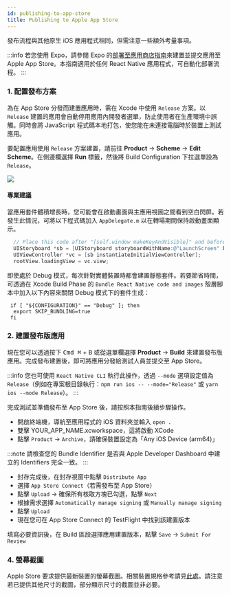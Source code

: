 ```yaml
---
id: publishing-to-app-store
title: Publishing to Apple App Store
---
```


發布流程與其他原生 iOS 應用程式相同，但需注意一些額外考量事項。

:::info
若您使用 Expo，請參閱 Expo 的[部署至應用商店指南](https://docs.expo.dev/distribution/app-stores/)來建置並提交應用至 Apple App Store。本指南適用於任何 React Native 應用程式，可自動化部署流程。
:::

### 1. 配置發布方案

為在 App Store 分發而建置應用時，需在 Xcode 中使用 `Release` 方案。以 `Release` 建置的應用會自動停用應用內開發者選單，防止使用者在生產環境中誤觸。同時會將 JavaScript 程式碼本地打包，使您能在未連接電腦時於裝置上測試應用。

要配置應用使用 `Release` 方案建置，請前往 **Product** → **Scheme** → **Edit Scheme**。在側邊欄選擇 **Run** 標籤，然後將 Build Configuration 下拉選單設為 `Release`。

![](/docs/assets/ConfigureReleaseScheme.png)

#### 專業建議

當應用套件體積增長時，您可能會在啟動畫面與主應用視圖之間看到空白閃屏。若發生此情況，可將以下程式碼加入 `AppDelegate.m` 以在轉場期間保持啟動畫面顯示。

```objectivec
  // Place this code after "[self.window makeKeyAndVisible]" and before "return YES;"
  UIStoryboard *sb = [UIStoryboard storyboardWithName:@"LaunchScreen" bundle:nil];
  UIViewController *vc = [sb instantiateInitialViewController];
  rootView.loadingView = vc.view;
```

即使處於 Debug 模式，每次針對實體裝置時都會建置靜態套件。若要節省時間，可透過在 Xcode Build Phase 的 `Bundle React Native code and images` 殼層腳本中加入以下內容來關閉 Debug 模式下的套件生成：

```shell
 if [ "${CONFIGURATION}" == "Debug" ]; then
  export SKIP_BUNDLING=true
 fi
```

### 2. 建置發布版應用

現在您可以透過按下 <kbd>Cmd ⌘</kbd> + <kbd>B</kbd> 或從選單欄選擇 **Product** → **Build** 來建置發布版應用。完成發布建置後，即可將應用分發給測試人員並提交至 App Store。

:::info
您也可使用 `React Native CLI` 執行此操作，透過 `--mode` 選項設定值為 `Release`（例如在專案根目錄執行：`npm run ios -- --mode="Release"` 或 `yarn ios --mode Release`）。
:::

完成測試並準備發布至 App Store 後，請按照本指南後續步驟操作。

- 開啟終端機，導航至應用程式的 iOS 資料夾並輸入 `open .`
- 雙擊 YOUR_APP_NAME.xcworkspace，這將啟動 XCode
- 點擊 `Product` → `Archive`，請確保裝置設定為「Any iOS Device (arm64)」

:::note
請檢查您的 Bundle Identifier 是否與 Apple Developer Dashboard 中建立的 Identifiers 完全一致。
:::

- 封存完成後，在封存視窗中點擊 `Distribute App`
- 選擇 `App Store Connect`（若需發布至 App Store）
- 點擊 `Upload` → 確保所有核取方塊已勾選，點擊 `Next`
- 根據需求選擇 `Automatically manage signing` 或 `Manually manage signing`
- 點擊 `Upload`
- 現在您可在 App Store Connect 的 TestFlight 中找到該建置版本

填寫必要資訊後，在 Build 區段選擇應用建置版本，點擊 `Save` → `Submit For Review`

### 4. 螢幕截圖

Apple Store 要求提供最新裝置的螢幕截圖。相關裝置規格參考請見[此處](https://developer.apple.com/help/app-store-connect/reference/screenshot-specifications/)。請注意若已提供其他尺寸的截圖，部分顯示尺寸的截圖並非必要。